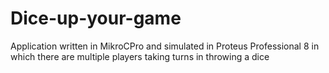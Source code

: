 # Dice-up-your-game
 Application written in MikroCPro and simulated in Proteus Professional 8 in which there are multiple players taking turns in throwing a dice
